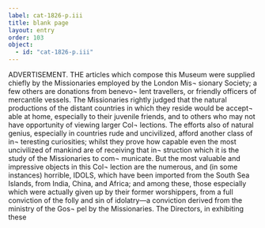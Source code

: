 ```yaml
---
label: cat-1826-p.iii
title: blank page
layout: entry
order: 103
object:
  - id: "cat-1826-p.iii"
---
```


ADVERTISEMENT.
THE articles which compose this Museum were supplied
chiefly by the Missionaries employed by the London Mis¬
sionary Society; a few others are donations from benevo¬
lent travellers, or friendly officers of mercantile vessels. The
Missionaries rightly judged that the natural productions of
the distant countries in which they reside would be accept¬
able at home, especially to their juvenile friends, and to
others who may not have opportunity of viewing larger Col¬
lections. The efforts also of natural genius, especially in
countries rude and uncivilized, afford another class of in¬
teresting curiosities; whilst they prove how capable even
the most uncivilized of mankind are of receiving that in¬
struction which it is the study of the Missionaries to com¬
municate.
But the most valuable and impressive objects in this Col¬
lection are the numerous, and (in some instances) horrible,
IDOLS, which have been imported from the South Sea
Islands, from India, China, and Africa; and among these,
those especially which were actually given up by their former
worshippers, from a full conviction of the folly and sin of
idolatry—a conviction derived from the ministry of the Gos¬
pel by the Missionaries. The Directors, in exhibiting these